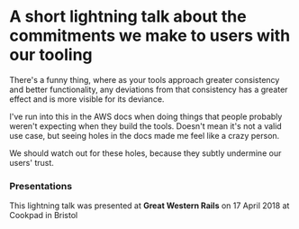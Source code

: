 # A short lightning talk about the commitments we make to users with our tooling

There's a funny thing, where as your tools approach greater consistency and
better functionality, any deviations from that consistency has a greater effect
and is more visible for its deviance.

I've run into this in the AWS docs when doing things that people probably
weren't expecting when they build the tools. Doesn't mean it's not a valid use
case, but seeing holes in the docs made me feel like a crazy person.

We should watch out for these holes, because they subtly undermine our users'
trust.

### Presentations

This lightning talk was presented at **Great Western Rails** on 17 April 2018 at
Cookpad in Bristol
